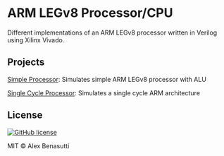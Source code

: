# ARM LEGv8 Processor/CPU

Different implementations of an ARM LEGv8 processor written in Verilog using Xilinx Vivado.

## Projects

[Simple Processor](/Simple-Processor): Simulates simple ARM LEGv8 processor with ALU

[Single Cycle Processor](/Single-Cycle-Processor): Simulates a single cycle ARM architecture

## License

[![GitHub license](https://img.shields.io/badge/license-MIT-blue.svg)](https://raw.githubusercontent.com/Jamboii/ARM-LEGv8-processor/master/LICENSE.md)

MIT © Alex Benasutti
